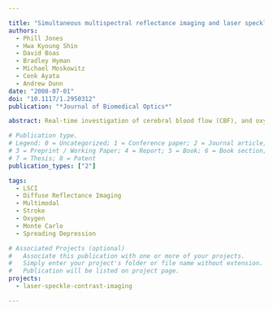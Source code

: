 ```yaml
---

title: "Simultaneous multispectral reflectance imaging and laser speckle flowmetry of cerebral blood flow and oxygen metabolism in focal cerebral ischemia"
authors:
  - Phill Jones
  - Hwa Kyoung Shin
  - David Boas
  - Bradley Hyman
  - Michael Moskowitz
  - Cenk Ayata
  - Andrew Dunn
date: "2008-07-01"
doi: "10.1117/1.2950312"
publication: "*Journal of Biomedical Optics*"

abstract: Real-time investigation of cerebral blood flow (CBF), and oxy- and deoxyhemoglobin concentration (HbO, HbR) dynamics has been difficult until recently due to limited spatial and temporal resolution of techniques like laser Doppler flowmetry and magnetic resonance imaging (MRI). The combination of laser speckle flowmetry (LSF) and multispectral reflectance imaging (MSRI) yields high-resolution spatiotemporal maps of hemodynamic and metabolic changes in response to functional cortical activation. During acute focal cerebral ischemia, changes in HbO and HbR are much larger than in functional activation, resulting in the failure of the Beer-Lambert approximation to yield accurate results. We describe the use of simultaneous LSF and MSRI, using a nonlinear Monte Carlo fitting technique, to record rapid changes in CBF, HbO, HbR, and cerebral metabolic rate of oxygen (CMRO2) during acute focal cerebral ischemia induced by distal middle cerebral artery occlusion (dMCAO) and reperfusion. This technique captures CBF and CMRO2 changes during hemodynamic and metabolic events with high temporal and spatial resolution through the intact skull and demonstrates the utility of simultaneous LSF and MSRI in mouse models of cerebrovascular disease.

# Publication type.
# Legend: 0 = Uncategorized; 1 = Conference paper; 2 = Journal article;
# 3 = Preprint / Working Paper; 4 = Report; 5 = Book; 6 = Book section;
# 7 = Thesis; 8 = Patent
publication_types: ["2"]

tags:
  - LSCI
  - Diffuse Reflectance Imaging
  - Multimodal
  - Stroke
  - Oxygen
  - Monte Carlo
  - Spreading Depression

# Associated Projects (optional)
#   Associate this publication with one or more of your projects.
#   Simply enter your project's folder or file name without extension.
#   Publication will be listed on project page.
projects:
  - laser-speckle-contrast-imaging

---
```

